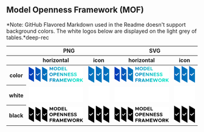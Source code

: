 ## Model Openness Framework (MOF)

*Note: GitHub Flavored Markdown used in the Readme doesn't support background colors. The white logos below are displayed on the light grey of tables.*deep-rec

<table class="logos-table">
	<thead>
		<tr>
			<th></th>
			<th colspan="2">PNG</th>
			<th colspan="2">SVG</th>
		</tr>
		<tr>
			<th></th>
			<th>horizontal</th>
			<th>icon</th>
			<th>horizontal</th>
			<th>icon</th>
		</tr>
	</thead>	
    <tbody>
		<tr>
			<th>color</th>
			<td><a href="horizontal/color/mof-horizontal-color.png" download><img src="horizontal/color/mof-horizontal-color.png" width="200"></a></td>
			<td><a href="icon/color/mof-icon-color.png" download><img src="icon/color/mof-icon-color.png" width="75"></a></td>
			<td><a href="horizontal/color/mof-horizontal-color.svg" download><img src="horizontal/color/mof-horizontal-color.svg"" width="200"></a></td>
			<td><a href="icon/color/mof-icon-color.svg" download><img src="icon/color/mof-icon-color.svg" width="75"></a></td>
		</tr>
		<tr>
			<th>white</th>
			<td><a href="horizontal/white/mof-horizontal-white.png" download><img src="horizontal/white/mof-horizontal-white.png" width="200"></a></td>
			<td><a href="icon/white/mof-icon-white.png" download><img src="icon/white/mof-icon-white.png" width="75"></a></td>
			<td><a href="horizontal/white/mof-horizontal-white.svg" download><img src="horizontal/white/mof-horizontal-white.svg"" width="200"></a></td>
			<td><a href="icon/white/mof-icon-white.svg" download><img src="icon/white/mof-icon-white.svg" width="75"></a></td>
		</tr>
		<tr>
			<th>black</th>
			<td><a href="horizontal/black/mof-horizontal-black.png" download><img src="horizontal/black/mof-horizontal-black.png" width="200"></a></td>
			<td><a href="icon/black/mof-icon-black.png" download><img src="icon/black/mof-icon-black.png" width="75"></a></td>
			<td><a href="horizontal/black/mof-horizontal-black.svg" download><img src="horizontal/black/mof-horizontal-black.svg"" width="200"></a></td>
			<td><a href="icon/black/mof-icon-black.svg" download><img src="icon/black/mof-icon-black.svg" width="75"></a></td>
		</tr>
	</tbody>	
</table>


